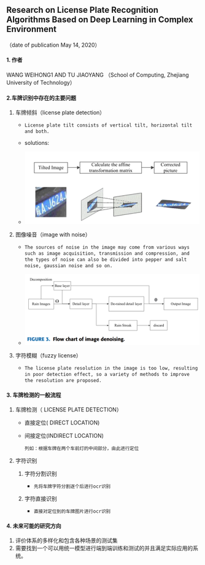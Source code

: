 ## Research on License Plate Recognition Algorithms Based on Deep Learning in Complex Environment

（date of publication May 14, 2020）

#### 1. 作者

WANG WEIHONG1 AND TU JIAOYANG （School of Computing, Zhejiang University of Technology）



#### 2.车牌识别中存在的主要问题

1. 车牌倾斜（license plate detection）

   - ```
     License plate tilt consists of vertical tilt, horizontal tilt and both.
     ```

   - solutions:

   - ![image-20230205132422027](..\image\image-20230205132422027.png)

2. 图像噪音（image with noise）

   - ```
     The sources of noise in the image may come from various ways such as image acquisition, transmission and compression, and the types of noise can also be divided into pepper and salt noise, gaussian noise and so on.
     ```

   - ![image-20230205132515146](..\image\image-20230205132515146.png)

3. 字符模糊（fuzzy license）

   - ```
     The license plate resolution in the image is too low, resulting in poor detection effect, so a variety of methods to improve the resolution are proposed.
     ```

   

#### 3. 车牌检测的一般流程

1. 车牌检测（ LICENSE PLATE DETECTION）

   - 直接定位( DIRECT LOCATION)

   - 间接定位(INDIRECT LOCATION)

     ```
     列如：根据车牌在两个车前灯的中间部分，由此进行定位
     ```

2. 字符识别

   1. 字符分割识别

      - ```
        先将车牌字符分割逐个后进行ocr识别
        ```

   2. 字符直接识别

      - ```
        直接对定位到的车牌图片进行ocr识别
        ```




#### 4. 未来可能的研究方向

1. 评价体系的多样化和包含各种场景的测试集
2. 需要找到一个可以用统一模型进行端到端训练和测试的并且满足实际应用的系统。


